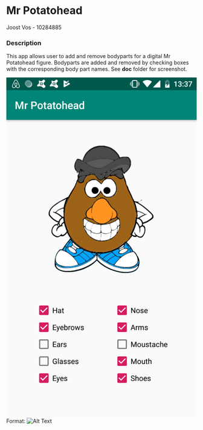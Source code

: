 # Mr Potatohead
Joost Vos - 10284885


### Description
This app allows user to add and remove bodyparts for a digital Mr Potatohead figure.
Bodyparts are added and removed by checking boxes with the corresponding body part names.
See **doc** folder for screenshot.

![Screenshot](/doc/MrPotatohead_Screenshot.png)
Format: ![Alt Text](url)
